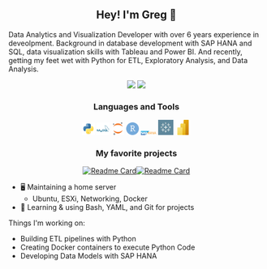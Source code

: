 <center>

## Hey! I'm Greg :wave:

</center>


Data Analytics and Visualization Developer with over 6 years experience in deveolpment. Background in database development with SAP HANA and SQL, data visualization skills with Tableau and Power BI. And recently, getting my feet wet with Python for ETL, Exploratory Analysis, and Data Analysis.

<p align="center">
    <a href="https://linkedin.com/in/gregdelima">
    <img src="https://img.shields.io/badge/linkedin-%230077B5.svg?&style=for-the-badge&logo=linkedin&logoColor=white"></a>
    <a href= "https://blog.gregdelima.com">
    <img src="https://img.shields.io/badge/Blog-lightgrey.svg?&style=for-the-badge&logo=jekyll">
    </a>
</p>

<center>

### Languages and Tools

<img src="https://github.com/devicons/devicon/raw/master/icons/python/python-original.svg" width = "25">  
<img src="https://github.com/devicons/devicon/raw/master/icons/mysql/mysql-plain-wordmark.svg" width = "25"> 
<img src="https://github.com/devicons/devicon/raw/master/icons/jupyter/jupyter-original.svg" width = "25">
<img src="https://raw.githubusercontent.com/devicons/devicon/2ae2a900d2f041da66e950e4d48052658d850630/icons/rstudio/rstudio-original.svg" width = "25">   
<img src="www/SAP_HANA.png" width = "30">   
<img src="www/tableau.jpg" width = "30"> 
<img src="www/PowerBI.png" width = "30"> 

</center>

<center>

### My favorite projects

[![Readme Card](https://github-readme-stats.vercel.app/api/pin/?username=gd-l&repo=homeassistant&theme=nord)](https://github.com/GD-L/homeassistant)[![Readme Card](https://github-readme-stats.vercel.app/api/pin/?username=gd-l&repo=hana-exporter&theme=nord)](https://github.com/GD-L/hana-exporter)

</center>

* :desktop_computer: Maintaining a home server
    * Ubuntu, ESXi, Networking, Docker
* :blue_book: Learning & using Bash, YAML, and Git for projects


Things I'm working on:
- Building ETL pipelines with Python
- Creating Docker containers to execute Python Code
- Developing Data Models with SAP HANA
